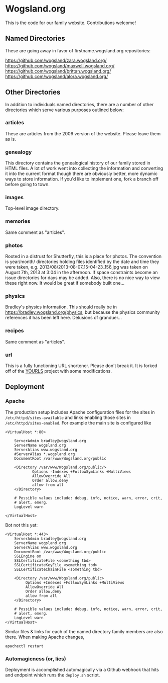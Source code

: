 Wogsland.org
============
This is the code for our family website. Contributions welcome!

Named Directories
-----------------

These are going away in favor of firstname.wogsland.org repositories:

https://github.com/wogsland/zara.wogsland.org/  
https://github.com/wogsland/maxwell.wogsland.org/  
https://github.com/wogsland/brittan.wogsland.org/  
https://github.com/wogsland/alora.wogsland.org/  

Other Directories
-----------------

In addition to individuals named directories, there are a number of other directories which serve various purposes outlined below:

### articles
These are articles from the 2006 version of the website. Please leave them as is.

### genealogy
This directory contains the genealogical history of our family stored in HTML files. A lot of work went into collecting the information and converting it into the current format though there are obviously better, more dynamic ways to store information. If you'd like to implement one, fork a branch off before going to town.

### images
Top-level image directory.

### memories
Same comment as "articles".

### photos
Rooted in a distrust for Shutterfly, this is a place for photos. The convention is year/month/ directories holding files identified by the date and time they were taken, e.g. 2013/08/2013-08-07_15-04-23_156.jpg was taken on August 7th, 2013 at 3:04 in the afternoon. If space constraints become an issue directories for days may be added. Also, there is no nice way to view these right now. It would be great if somebody built one...

### physics
Bradley's physics information. This should really be in https://bradley.wogsland.org/physics, but because the physics community references it has been left here. Delusions of granduer...

### recipes
Same comment as "articles".

### url
This is a fully functioning URL shortener. Please don't break it. It is forked off of the [YOURLS](https://yourls.org/) project with some modifications.

Deployment
-----------------

### Apache
The production setup includes Apache configuration files for the sites in  
`/etc/httpd/sites-available` and links enabling those sites in `/etc/httpd/sites-enabled`.
For example the main site is configured like

    <VirtualHost *:80>

        ServerAdmin bradley@wogsland.org
        ServerName wogsland.org
        ServerAlias www.wogsland.org
        #ServerAlias *.wogsland.org
        DocumentRoot /var/www/Wogsland.org/public  

        <Directory /var/www/Wogsland.org/public/>
                Options -Indexes +FollowSymLinks +MultiViews
                AllowOverride All
                Order allow,deny
                allow from all
        </Directory>

        # Possible values include: debug, info, notice, warn, error, crit,
        # alert, emerg.
        LogLevel warn

    </VirtualHost>

Bot not this yet:

    <VirtualHost *:443>
        ServerAdmin bradley@wogsland.org
        ServerName wogsland.org
        ServerAlias www.wogsland.org
        DocumentRoot /var/www/Wogsland.org/public
        SSLEngine on
        SSLCertificateFile <something tbd>
        SSLCertificateKeyFile <something tbd>
        SSLCertificateChainFile <something tbd>

        <Directory /var/www/Wogsland.org/public>
             Options +Indexes +FollowSymLinks +MultiViews
             AllowOverride All
             Order allow,deny
             allow from all
        </Directory>

        # Possible values include: debug, info, notice, warn, error, crit,
        # alert, emerg.
        LogLevel warn
    </VirtualHost>


Similar files & links for each of the named directory family members are also
there. When making Apache changes,

    apachectl restart

### Automagicness (or, lies)
Deployment is accomplished automagically via a Github webhook that hits and endpoint which runs the `deploy.sh` script.
